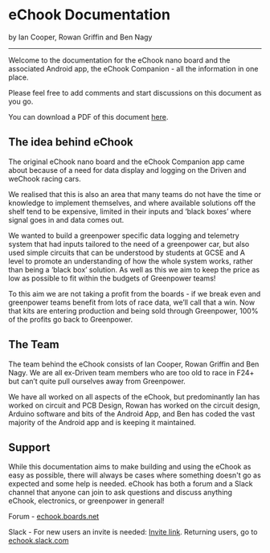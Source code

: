 # eChook Documentation

by Ian Cooper, Rowan Griffin and Ben Nagy

---

Welcome to the documentation for the eChook nano board and the associated Android app, the eChook Companion - all the information in one place.

Please feel free to add comments and start discussions on this document as you go.

You can download a PDF of this document [here](https://www.gitbook.com/download/pdf/book/echook/echook-documentation).

## The idea behind eChook

The original eChook nano board and the eChook Companion app came about because of a need for data display and logging on the Driven and weChook racing cars.

We realised that this is also an area that many teams do not have the time or knowledge to implement themselves, and where available solutions off the shelf tend to be expensive, limited in their inputs and ‘black boxes’ where signal goes in and data comes out.

We wanted to build a greenpower specific data logging and telemetry system that had inputs tailored to the need of a greenpower car, but also used simple circuits that can be understood by students at GCSE and A level to promote an understanding of how the whole system works, rather than being a ‘black box’ solution. As well as this we aim to keep the price as low as possible to fit within the budgets of Greenpower teams!

To this aim we are not taking a profit from the boards - if we break even and greenpower teams benefit from lots of race data, we’ll call that a win. Now that kits are entering production and being sold through Greenpower, 100% of the profits go back to Greenpower.

## The Team

The team behind the eChook consists of Ian Cooper, Rowan Griffin and Ben Nagy. We are all ex-Driven team members who are too old to race in F24+ but can’t quite pull ourselves away from Greenpower.

We have all worked on all aspects of the eChook, but predominantly Ian has worked on circuit and PCB Design, Rowan has worked on the circuit design, Arduino software and bits of the Android App, and Ben has coded the vast majority of the Android app and is keeping it maintained.

## Support

While this documentation aims to make building and using the eChook as easy as possible, there will always be cases where something doesn't go as expected and some help is needed. eChook has both a forum and a Slack channel that anyone can join to ask questions and discuss anything eChook, electronics, or greenpower in general!

Forum - [echook.boards.net](http://echook.boards.net/)

Slack -  For new users an invite is needed: [Invite link](https://join.slack.com/t/echook/shared_invite/enQtMjY4MjcwNDkwNzg4LThjZWU4NTU1YWZkYzdmYTY3ZTg0YWVjOGViYWE4M2Q3ZjE0ZjIwMDY3Y2NhNGI5MDhjNTY3MWNkZjFiZWRkMGE). Returning users, go to [echook.slack.com](https://echook.slack.com)



